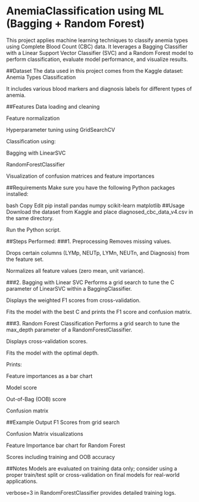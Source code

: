 # AnemiaClassification using ML (Bagging + Random Forest)
This project applies machine learning techniques to classify anemia types using Complete Blood Count (CBC) data. It leverages a Bagging Classifier with a Linear Support Vector Classifier (SVC) and a Random Forest model to perform classification, evaluate model performance, and visualize results.

##Dataset
The data used in this project comes from the Kaggle dataset:
Anemia Types Classification

It includes various blood markers and diagnosis labels for different types of anemia.

##Features
Data loading and cleaning

Feature normalization

Hyperparameter tuning using GridSearchCV

Classification using:

Bagging with LinearSVC

RandomForestClassifier

Visualization of confusion matrices and feature importances

##Requirements
Make sure you have the following Python packages installed:

bash
Copy
Edit
pip install pandas numpy scikit-learn matplotlib
##Usage
Download the dataset from Kaggle and place diagnosed_cbc_data_v4.csv in the same directory.

Run the Python script.

##Steps Performed:
###1. Preprocessing
Removes missing values.

Drops certain columns (LYMp, NEUTp, LYMn, NEUTn, and Diagnosis) from the feature set.

Normalizes all feature values (zero mean, unit variance).

###2. Bagging with Linear SVC
Performs a grid search to tune the C parameter of LinearSVC within a BaggingClassifier.

Displays the weighted F1 scores from cross-validation.

Fits the model with the best C and prints the F1 score and confusion matrix.

###3. Random Forest Classification
Performs a grid search to tune the max_depth parameter of a RandomForestClassifier.

Displays cross-validation scores.

Fits the model with the optimal depth.

Prints:

Feature importances as a bar chart

Model score

Out-of-Bag (OOB) score

Confusion matrix

##Example Output
F1 Scores from grid search

Confusion Matrix visualizations

Feature Importance bar chart for Random Forest

Scores including training and OOB accuracy

##Notes
Models are evaluated on training data only; consider using a proper train/test split or cross-validation on final models for real-world applications.

verbose=3 in RandomForestClassifier provides detailed training logs.
